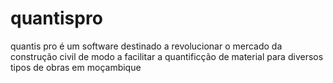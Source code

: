 # quantispro
quantis pro é um software destinado a revolucionar o mercado da construção civil de modo a facilitar a quantificção de material para diversos tipos de obras em moçambique
